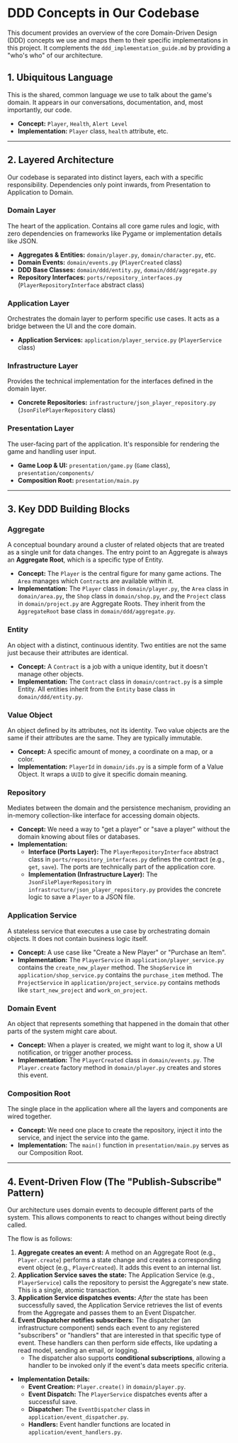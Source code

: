 # DDD Concepts in Our Codebase

This document provides an overview of the core Domain-Driven Design (DDD) concepts we use and maps them to their specific implementations in this project. It complements the `ddd_implementation_guide.md` by providing a "who's who" of our architecture.

## 1. Ubiquitous Language

This is the shared, common language we use to talk about the game's domain. It appears in our conversations, documentation, and, most importantly, our code.

- **Concept:** `Player`, `Health`, `Alert Level`
- **Implementation:** `Player` class, `health` attribute, etc.

---

## 2. Layered Architecture

Our codebase is separated into distinct layers, each with a specific responsibility. Dependencies only point inwards, from Presentation to Application to Domain.

### Domain Layer

The heart of the application. Contains all core game rules and logic, with zero dependencies on frameworks like Pygame or implementation details like JSON.

- **Aggregates & Entities:** `domain/player.py`, `domain/character.py`, etc.
- **Domain Events:** `domain/events.py` (`PlayerCreated` class)
- **DDD Base Classes:** `domain/ddd/entity.py`, `domain/ddd/aggregate.py`
- **Repository Interfaces:** `ports/repository_interfaces.py` (`PlayerRepositoryInterface` abstract class)

### Application Layer

Orchestrates the domain layer to perform specific use cases. It acts as a bridge between the UI and the core domain.

- **Application Services:** `application/player_service.py` (`PlayerService` class)

### Infrastructure Layer

Provides the technical implementation for the interfaces defined in the domain layer.

- **Concrete Repositories:** `infrastructure/json_player_repository.py` (`JsonFilePlayerRepository` class)

### Presentation Layer

The user-facing part of the application. It's responsible for rendering the game and handling user input.

- **Game Loop & UI:** `presentation/game.py` (`Game` class), `presentation/components/`
- **Composition Root:** `presentation/main.py`

---

## 3. Key DDD Building Blocks

### Aggregate

A conceptual boundary around a cluster of related objects that are treated as a single unit for data changes. The entry point to an Aggregate is always an **Aggregate Root**, which is a specific type of Entity.

- **Concept:** The `Player` is the central figure for many game actions. The `Area` manages which `Contract`s are available within it.
- **Implementation:** The `Player` class in `domain/player.py`, the `Area` class in `domain/area.py`, the `Shop` class in `domain/shop.py`, and the `Project` class in `domain/project.py` are Aggregate Roots. They inherit from the `AggregateRoot` base class in `domain/ddd/aggregate.py`.

### Entity

An object with a distinct, continuous identity. Two entities are not the same just because their attributes are identical.

- **Concept:** A `Contract` is a job with a unique identity, but it doesn't manage other objects.
- **Implementation:** The `Contract` class in `domain/contract.py` is a simple Entity. All entities inherit from the `Entity` base class in `domain/ddd/entity.py`.

### Value Object

An object defined by its attributes, not its identity. Two value objects are the same if their attributes are the same. They are typically immutable.

- **Concept:** A specific amount of money, a coordinate on a map, or a color.
- **Implementation:** `PlayerId` in `domain/ids.py` is a simple form of a Value Object. It wraps a `UUID` to give it specific domain meaning.

### Repository

Mediates between the domain and the persistence mechanism, providing an in-memory collection-like interface for accessing domain objects.

- **Concept:** We need a way to "get a player" or "save a player" without the domain knowing about files or databases.
- **Implementation:**
    - **Interface (Ports Layer):** The `PlayerRepositoryInterface` abstract class in `ports/repository_interfaces.py` defines the contract (e.g., `get`, `save`). The ports are technically part of the application core.
    - **Implementation (Infrastructure Layer):** The `JsonFilePlayerRepository` in `infrastructure/json_player_repository.py` provides the concrete logic to save a `Player` to a JSON file.

### Application Service

A stateless service that executes a use case by orchestrating domain objects. It does not contain business logic itself.

- **Concept:** A use case like "Create a New Player" or "Purchase an Item".
- **Implementation:** The `PlayerService` in `application/player_service.py` contains the `create_new_player` method. The `ShopService` in `application/shop_service.py` contains the `purchase_item` method. The `ProjectService` in `application/project_service.py` contains methods like `start_new_project` and `work_on_project`.

### Domain Event

An object that represents something that happened in the domain that other parts of the system might care about.

- **Concept:** When a player is created, we might want to log it, show a UI notification, or trigger another process.
- **Implementation:** The `PlayerCreated` class in `domain/events.py`. The `Player.create` factory method in `domain/player.py` creates and stores this event.

### Composition Root

The single place in the application where all the layers and components are wired together.

- **Concept:** We need one place to create the repository, inject it into the service, and inject the service into the game.
- **Implementation:** The `main()` function in `presentation/main.py` serves as our Composition Root.

---

## 4. Event-Driven Flow (The "Publish-Subscribe" Pattern)

Our architecture uses domain events to decouple different parts of the system. This allows components to react to changes without being directly called.

The flow is as follows:
1.  **Aggregate creates an event:** A method on an Aggregate Root (e.g., `Player.create`) performs a state change and creates a corresponding event object (e.g., `PlayerCreated`). It adds this event to an internal list.
2.  **Application Service saves the state:** The Application Service (e.g., `PlayerService`) calls the repository to persist the Aggregate's new state. This is a single, atomic transaction.
3.  **Application Service dispatches events:** *After* the state has been successfully saved, the Application Service retrieves the list of events from the Aggregate and passes them to an Event Dispatcher.
4.  **Event Dispatcher notifies subscribers:** The dispatcher (an infrastructure component) sends each event to any registered "subscribers" or "handlers" that are interested in that specific type of event. These handlers can then perform side effects, like updating a read model, sending an email, or logging.
    -   The dispatcher also supports **conditional subscriptions**, allowing a handler to be invoked only if the event's data meets specific criteria.


- **Implementation Details:**
    - **Event Creation:** `Player.create()` in `domain/player.py`.
    - **Event Dispatch:** The `PlayerService` dispatches events after a successful save.
    - **Dispatcher:** The `EventDispatcher` class in `application/event_dispatcher.py`.
    - **Handlers:** Event handler functions are located in `application/event_handlers.py`.
